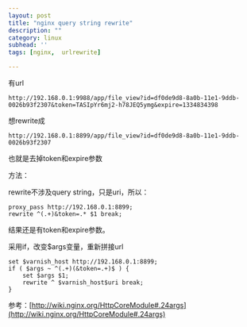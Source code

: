 ```yaml
---
layout: post
title: "nginx query string rewrite"
description: ""
category: linux
subhead: ''
tags: [nginx,  urlrewrite]

---
```


有url

    http://192.168.0.1:9988/app/file_view?id=df0de9d8-8a0b-11e1-9ddb-0026b93f2307&token=TASIpYr6mj2-h78JEQ5ymg&expire=1334834398
    
想rewrite成

    http://192.168.0.1:8899/app/file_view?id=df0de9d8-8a0b-11e1-9ddb-0026b93f2307
    
也就是去掉token和expire参数

方法：

rewrite不涉及query string，只是uri，所以：

    proxy_pass http://192.168.0.1:8899;
    rewrite ^(.+)&token=.* $1 break; 

结果还是有token和expire参数。

采用if，改变$args变量，重新拼接url

    set $varnish_host http://192.168.0.1:8899;
    if ( $args ~ ^(.+)(&token=.+)$ ) {
        set $args $1;
        rewrite ^ $varnish_host$uri break; 
    }
    	
参考：[http://wiki.nginx.org/HttpCoreModule#.24args](http://wiki.nginx.org/HttpCoreModule#.24args)


